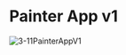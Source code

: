 # Painter App v1
![3-11PainterAppV1](https://user-images.githubusercontent.com/45032222/212463649-21314023-6b89-4c85-a9e9-3770f8736708.png)
